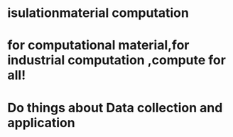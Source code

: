 # isulationmaterial computation
# for computational material,for industrial computation ,compute for all!
# Do things about Data collection and application 
